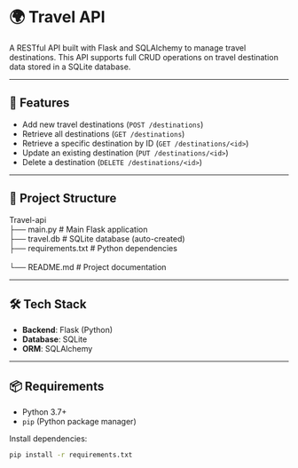 # 🌍 Travel API

A RESTful API built with Flask and SQLAlchemy to manage travel destinations. This API supports full CRUD operations on travel destination data stored in a SQLite database.

---

## 🚀 Features

- Add new travel destinations (`POST /destinations`)
- Retrieve all destinations (`GET /destinations`)
- Retrieve a specific destination by ID (`GET /destinations/<id>`)
- Update an existing destination (`PUT /destinations/<id>`)
- Delete a destination (`DELETE /destinations/<id>`)

---

## 📁 Project Structure

Travel-api<br>
├── main.py               # Main Flask application<br> 
├── travel.db             # SQLite database (auto-created)<br>
├── requirements.txt      # Python dependencies <br>  
└── README.md             # Project documentation

---

## 🛠️ Tech Stack

- **Backend**: Flask (Python)
- **Database**: SQLite
- **ORM**: SQLAlchemy

---

## 📦 Requirements

- Python 3.7+
- `pip` (Python package manager)

Install dependencies:

```bash
pip install -r requirements.txt
